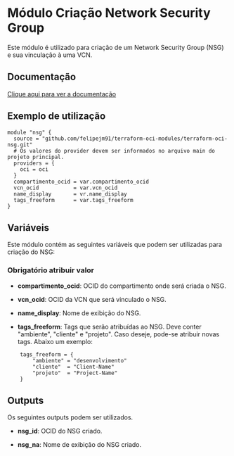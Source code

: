 # Módulo Criação Network Security Group

Este módulo é utilizado para criação de um Network Security Group (NSG) e sua vinculação à uma VCN.


## Documentação

[Clique aqui para ver a documentação](https://registry.terraform.io/providers/oracle/oci/latest/docs/resources/core_network_security_group)


## Exemplo de utilização
```
module "nsg" {
  source = "github.com/felipejm91/terraform-oci-modules/terraform-oci-nsg.git"
  # Os valores do provider devem ser informados no arquivo main do projeto principal.
  providers = {
    oci = oci
  }
  compartimento_ocid = var.compartimento_ocid
  vcn_ocid           = var.vcn_ocid
  name_display       = vr.name_display
  tags_freeform      = var.tags_freeform
}
```



## Variáveis

Este módulo contém as seguintes variáveis que podem ser utilizadas para criação do NSG:


### Obrigatório atribuir valor



- **compartimento_ocid**: OCID do compartimento onde será criada o NSG.


- **vcn_ocid**: OCID da VCN que será vinculado o NSG.


- **name_display**: Nome de exibição do NSG.


- **tags_freeform**: Tags que serão atribuídas ao NSG. Deve conter "ambiente", "cliente" e "projeto". Caso deseje, pode-se atribuir novas tags. Abaixo um exemplo:
```
    tags_freeform = {
        "ambiente" = "desenvolvimento"
        "cliente"  = "Client-Name"
        "projeto"  = "Project-Name"
    }
```
 

## Outputs

Os seguintes outputs podem ser utilizados.

- **nsg_id**: OCID do NSG criado.

- **nsg_na**: Nome de exibição do NSG criado.
